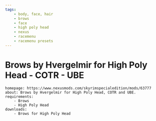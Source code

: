 ```yaml
---
tags:
    - body, face, hair
    - brows
    - face
    - high poly head
    - nexus
    - racemenu
    - racemenu presets
---
```


# Brows by Hvergelmir for High Poly Head - COTR - UBE

```project_info
homepage: https://www.nexusmods.com/skyrimspecialedition/mods/63777
about: Brows by Hvergelmir for High Poly Head, COTR and UBE.
requirements:
    - Brows
    - High Poly Head
downloads:
    - Brows for High Poly Head
```
